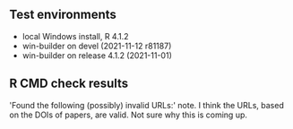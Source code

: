 ## Test environments
* local Windows install, R 4.1.2
* win-builder on devel (2021-11-12 r81187)
* win-builder on release 4.1.2 (2021-11-01)

## R CMD check results
'Found the following (possibly) invalid URLs:' note. I think the URLs, based on the DOIs of papers, are valid. Not sure why this is coming up.
